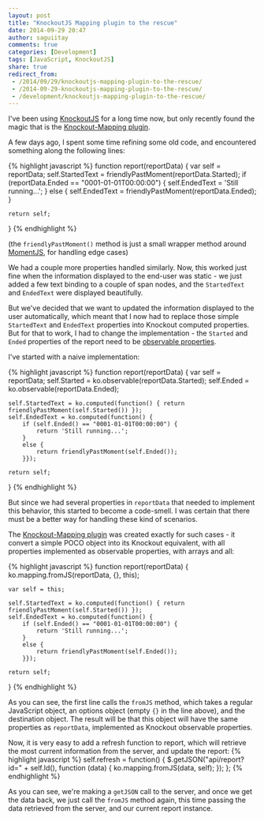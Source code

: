 ```yaml
---
layout: post
title: "KnockoutJS Mapping plugin to the rescue"
date: 2014-09-29 20:47
author: saguiitay
comments: true
categories: [Development]
tags: [JavaScript, KnockoutJS]
share: true
redirect_from:
 - /2014/09/29/knockoutjs-mapping-plugin-to-the-rescue/
 - /2014-09-29-knockoutjs-mapping-plugin-to-the-rescue/
 - /development/knockoutjs-mapping-plugin-to-the-rescue/
---
```

I've been using [KnockoutJS](http://knockoutjs.com/) for a long time now, but only recently found the magic that is the [Knockout-Mapping plugin](http://knockoutjs.com/documentation/plugins-mapping.html).

A few days ago, I spent some time refining some old code, and encountered something along the following lines:

{% highlight javascript %}
function report(reportData) {
    var self = reportData;
    self.StartedText = friendlyPastMoment(reportData.Started);
    if (reportData.Ended == "0001-01-01T00:00:00") {
        self.EndedText = 'Still running...';
    }
    else {
        self.EndedText = friendlyPastMoment(reportData.Ended);
    }

    return self;
}
{% endhighlight %}

(the `friendlyPastMoment()` method is just a small wrapper method around [MomentJS](http://momentjs.com), for handling edge cases)

We had a couple more properties handled similarly. Now, this worked just fine when the information displayed to the end-user was static - we just
added a few text binding to a couple of span nodes, and the `StartedText` and `EndedText` were displayed beautifully.

But we've decided that we want to updated the information displayed to the user automatically, which meant that I now had to replace
those simple `StartedText` and `EndedText` properties into Knockout computed properties. But for that to work, I had to change the
implementation - the `Started` and `Ended` properties of the report need to be [observable properties](http://knockoutjs.com/documentation/observables.html).

I've started with a naive implementation:

{% highlight javascript %}
function report(reportData) {
    var self = reportData;
    self.Started = ko.observable(reportData.Started);
    self.Ended = ko.observable(reportData.Ended);

    self.StartedText = ko.computed(function() { return friendlyPastMoment(self.Started()) });
    self.EndedText = ko.computed(function() { 
        if (self.Ended() == "0001-01-01T00:00:00") {
            return 'Still running...';
        }
        else {
            return friendlyPastMoment(self.Ended());
        }});

    return self;
}
{% endhighlight %}

But since we had several properties in `reportData` that needed to implement this behavior, this started to become a code-smell. I was certain
that there must be a better way for handling these kind of scenarios.

The [Knockout-Mapping plugin](http://knockoutjs.com/documentation/plugins-mapping.html) was created exactly for such cases - it convert a simple
POCO object into its Knockout equivalent, with all properties implemented as observable properties, with arrays and all:

{% highlight javascript %}
function report(reportData) {
    ko.mapping.fromJS(reportData, {}, this);

    var self = this;

    self.StartedText = ko.computed(function() { return friendlyPastMoment(self.Started()) });
    self.EndedText = ko.computed(function() { 
        if (self.Ended() == "0001-01-01T00:00:00") {
            return 'Still running...';
        }
        else {
            return friendlyPastMoment(self.Ended());
        }});

    return self;
}
{% endhighlight %}

As you can see, the first line calls the `fromJS` method, which takes a regular JavaScript object, an options object (empty `{}` in the line above),
and the destination object. The result will be that this object will have the same properties as `reportData`, implemented as Knockout observable properties.

Now, it is very easy to add a refresh function to report, which will retrieve the most current information from the server, and update the report:
{% highlight javascript %}
self.refresh = function() {
	$.getJSON("api/report?id=" + self.Id(), function (data) {
		ko.mapping.fromJS(data, self);
	});
};
{% endhighlight %}

As you can see, we're making a `getJSON` call to the server, and once we get the data back, we just call the `fromJS` method again, this time passing
the data retrieved from the server, and our current report instance.
